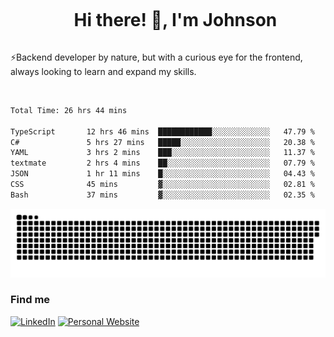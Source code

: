 <div id="user-content-toc">
  <ul align="center">
    <summary><h1 style="display: inline-block">Hi there! 👋, I'm Johnson</h1></summary>
  </ul>
</div>

⚡Backend developer by nature, but with a curious eye for the frontend, always looking to learn and expand my skills.

<br>


<!--START_SECTION:waka-->

```txt
Total Time: 26 hrs 44 mins

TypeScript       12 hrs 46 mins  ████████████░░░░░░░░░░░░░   47.79 %
C#               5 hrs 27 mins   █████░░░░░░░░░░░░░░░░░░░░   20.38 %
YAML             3 hrs 2 mins    ███░░░░░░░░░░░░░░░░░░░░░░   11.37 %
textmate         2 hrs 4 mins    ██░░░░░░░░░░░░░░░░░░░░░░░   07.79 %
JSON             1 hr 11 mins    █░░░░░░░░░░░░░░░░░░░░░░░░   04.43 %
CSS              45 mins         ▓░░░░░░░░░░░░░░░░░░░░░░░░   02.81 %
Bash             37 mins         ▓░░░░░░░░░░░░░░░░░░░░░░░░   02.35 %
```

<!--END_SECTION:waka-->

<picture>
  <source  srcset="https://github.com/joshwambere/joshwambere/blob/output/github-contribution-grid-snake-dark.svg?palette=github-dark">
  <source  srcset="https://github.com/joshwambere/joshwambere/blob/output/github-contribution-grid-snake.svg">
  <img alt="github contribution grid snake animation" src="https://github.com/joshwambere/joshwambere/blob/output/github-contribution-grid-snake.svg">
</picture>

### Find me
<a href="https://www.linkedin.com/in/dusabe-johnson" target="_blank"><img src="https://img.shields.io/badge/LinkedIn-%230077B5.svg?&style=flat&logo=linkedin&logoColor=white" alt="LinkedIn"></a>
‎‎ [![Personal Website](https://img.shields.io/badge/visit-Johnsonis.me-blue)](https://johnsonis.me/)
